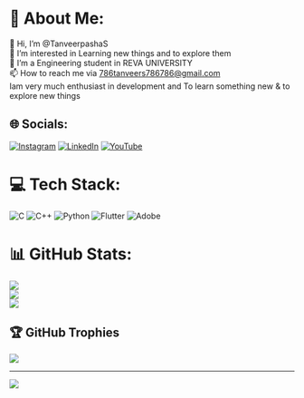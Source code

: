 # 💫 About Me:
👋 Hi, I’m @TanveerpashaS<br>👀 I’m interested in Learning new things and to explore them<br>🌱 I’m  a Engineering student in REVA UNIVERSITY<br>📫 How to reach me via 786tanveers786786@gmail.com<br>Iam very much enthusiast in development and To learn something new  & to explore new things <br>


## 🌐 Socials:
[![Instagram](https://img.shields.io/badge/Instagram-%23E4405F.svg?logo=Instagram&logoColor=white)](https://instagram.com/tanveer.s__00) [![LinkedIn](https://img.shields.io/badge/LinkedIn-%230077B5.svg?logo=linkedin&logoColor=white)](https://linkedin.com/in/tanveers786) [![YouTube](https://img.shields.io/badge/YouTube-%23FF0000.svg?logo=YouTube&logoColor=white)](https://youtube.com/@veergamer7434) 

# 💻 Tech Stack:
![C](https://img.shields.io/badge/c-%2300599C.svg?style=flat-square&logo=c&logoColor=white) ![C++](https://img.shields.io/badge/c++-%2300599C.svg?style=flat-square&logo=c%2B%2B&logoColor=white) ![Python](https://img.shields.io/badge/python-3670A0?style=flat-square&logo=python&logoColor=ffdd54) ![Flutter](https://img.shields.io/badge/Flutter-%2302569B.svg?style=flat-square&logo=Flutter&logoColor=white) ![Adobe](https://img.shields.io/badge/adobe-%23FF0000.svg?style=flat-square&logo=adobe&logoColor=white)
# 📊 GitHub Stats:
![](https://github-readme-stats.vercel.app/api?username=TanveerpashaS&theme=highcontrast&hide_border=false&include_all_commits=true&count_private=true)<br/>
![](https://github-readme-streak-stats.herokuapp.com/?user=TanveerpashaS&theme=highcontrast&hide_border=false)<br/>
![](https://github-readme-stats.vercel.app/api/top-langs/?username=TanveerpashaS&theme=highcontrast&hide_border=false&include_all_commits=true&count_private=true&layout=compact)

## 🏆 GitHub Trophies
![](https://github-profile-trophy.vercel.app/?username=TanveerpashaS&theme=radical&no-frame=false&no-bg=true&margin-w=4)

---
[![](https://visitcount.itsvg.in/api?id=TanveerpashaS&icon=5&color=11)](https://visitcount.itsvg.in)

